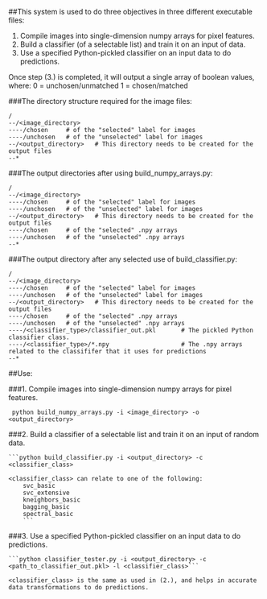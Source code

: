 ##This system is used to do three objectives in three different executable files:

1. Compile images into single-dimension numpy arrays for pixel features.
2. Build a classifier (of a selectable list) and train it on an input of data.
3. Use a specified Python-pickled classifier on an input data to do predictions.

Once step (3.) is completed, it will output a single array of boolean values, where:
    0 = unchosen/unmatched
    1 = chosen/matched

###The directory structure required for the image files:
```
/
--/<image_directory>
----/chosen     # of the "selected" label for images
----/unchosen   # of the "unselected" label for images
--/<output_directory>   # This directory needs to be created for the output files
--*
```
###The output directories after using build_numpy_arrays.py:
```
/
--/<image_directory>
----/chosen     # of the "selected" label for images
----/unchosen   # of the "unselected" label for images
--/<output_directory>   # This directory needs to be created for the output files
----/chosen     # of the "selected" .npy arrays
----/unchosen   # of the "unselected" .npy arrays
--*
```
###The output directory after any selected use of build_classifier.py:
```
/
--/<image_directory>
----/chosen     # of the "selected" label for images
----/unchosen   # of the "unselected" label for images
--/<output_directory>   # This directory needs to be created for the output files
----/chosen     # of the "selected" .npy arrays
----/unchosen   # of the "unselected" .npy arrays
----/<classifier_type>/classifier_out.pkl       # The pickled Python classifier class.
----/<classifier_type>/*.npy                    # The .npy arrays related to the classififer that it uses for predictions
--*
```
##Use:

###1. Compile images into single-dimension numpy arrays for pixel features.

   ``` python build_numpy_arrays.py -i <image_directory> -o <output_directory>```

###2. Build a classifier of a selectable list and train it on an input of random data.

    ```python build_classifier.py -i <output_directory> -c <classifier_class>

    <classifier_class> can relate to one of the following:
        svc_basic
        svc_extensive
        kneighbors_basic
        bagging_basic
        spectral_basic
        ```
###3. Use a specified Python-pickled classifier on an input data to do predictions.

    ```python classifier_tester.py -i <output_directory> -c <path_to_classifier_out.pkl> -l <classifier_class>```
    
    <classifier_class> is the same as used in (2.), and helps in accurate data transformations to do predictions.


